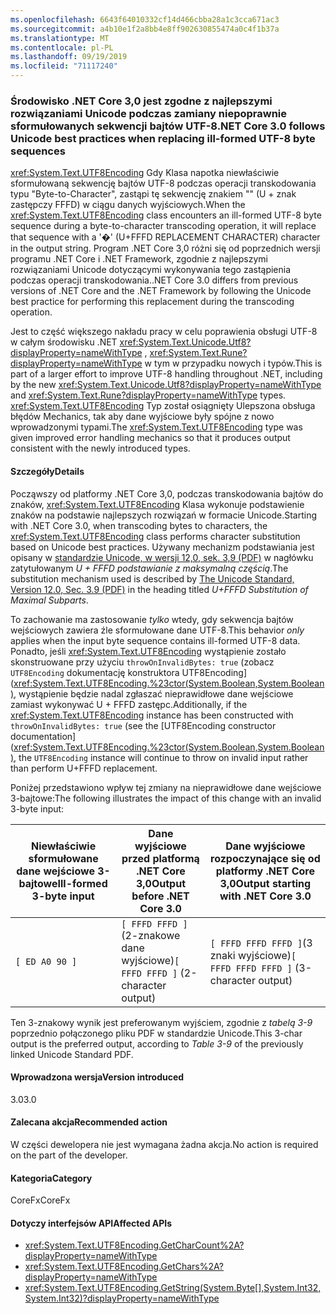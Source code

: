 ```yaml
---
ms.openlocfilehash: 6643f64010332cf14d466cbba28a1c3cca671ac3
ms.sourcegitcommit: a4b10e1f2a8bb4e8ff902630855474a0c4f1b37a
ms.translationtype: MT
ms.contentlocale: pl-PL
ms.lasthandoff: 09/19/2019
ms.locfileid: "71117240"
---
```

### <a name="net-core-30-follows-unicode-best-practices-when-replacing-ill-formed-utf-8-byte-sequences"></a><span data-ttu-id="282f2-101">Środowisko .NET Core 3,0 jest zgodne z najlepszymi rozwiązaniami Unicode podczas zamiany niepoprawnie sformułowanych sekwencji bajtów UTF-8</span><span class="sxs-lookup"><span data-stu-id="282f2-101">.NET Core 3.0 follows Unicode best practices when replacing ill-formed UTF-8 byte sequences</span></span>

<span data-ttu-id="282f2-102"><xref:System.Text.UTF8Encoding> Gdy Klasa napotka niewłaściwie sformułowaną sekwencję bajtów UTF-8 podczas operacji transkodowania typu "Byte-to-Character", zastąpi tę sekwencję znakiem "" (U + znak zastępczy FFFD) w ciągu danych wyjściowych.</span><span class="sxs-lookup"><span data-stu-id="282f2-102">When the <xref:System.Text.UTF8Encoding> class encounters an ill-formed UTF-8 byte sequence during a byte-to-character transcoding operation, it will replace that sequence with a '�' (U+FFFD REPLACEMENT CHARACTER) character in the output string.</span></span> <span data-ttu-id="282f2-103">Program .NET Core 3,0 różni się od poprzednich wersji programu .NET Core i .NET Framework, zgodnie z najlepszymi rozwiązaniami Unicode dotyczącymi wykonywania tego zastąpienia podczas operacji transkodowania.</span><span class="sxs-lookup"><span data-stu-id="282f2-103">.NET Core 3.0 differs from previous versions of .NET Core and the .NET Framework by following the Unicode best practice for performing this replacement during the transcoding operation.</span></span>

<span data-ttu-id="282f2-104">Jest to część większego nakładu pracy w celu poprawienia obsługi UTF-8 w całym środowisku .NET <xref:System.Text.Unicode.Utf8?displayProperty=nameWithType> , <xref:System.Text.Rune?displayProperty=nameWithType> w tym w przypadku nowych i typów.</span><span class="sxs-lookup"><span data-stu-id="282f2-104">This is part of a larger effort to improve UTF-8 handling throughout .NET, including by the new <xref:System.Text.Unicode.Utf8?displayProperty=nameWithType> and <xref:System.Text.Rune?displayProperty=nameWithType> types.</span></span> <span data-ttu-id="282f2-105"><xref:System.Text.UTF8Encoding> Typ został osiągnięty Ulepszona obsługa błędów Mechanics, tak aby dane wyjściowe były spójne z nowo wprowadzonymi typami.</span><span class="sxs-lookup"><span data-stu-id="282f2-105">The <xref:System.Text.UTF8Encoding> type was given improved error handling mechanics so that it produces output consistent with the newly introduced types.</span></span>

#### <a name="details"></a><span data-ttu-id="282f2-106">Szczegóły</span><span class="sxs-lookup"><span data-stu-id="282f2-106">Details</span></span>

<span data-ttu-id="282f2-107">Począwszy od platformy .NET Core 3,0, podczas transkodowania bajtów do znaków, <xref:System.Text.UTF8Encoding> Klasa wykonuje podstawienie znaków na podstawie najlepszych rozwiązań w formacie Unicode.</span><span class="sxs-lookup"><span data-stu-id="282f2-107">Starting with .NET Core 3.0, when transcoding bytes to characters, the <xref:System.Text.UTF8Encoding> class performs character substitution based on Unicode best practices.</span></span> <span data-ttu-id="282f2-108">Używany mechanizm podstawiania jest opisany w [standardzie Unicode, w wersji 12,0, sek. 3,9 (PDF)](https://www.unicode.org/versions/Unicode12.0.0/ch03.pdf) w nagłówku zatytułowanym _U + FFFD podstawianie z maksymalną częścią_.</span><span class="sxs-lookup"><span data-stu-id="282f2-108">The substitution mechanism used is described by [The Unicode Standard, Version 12.0, Sec. 3.9 (PDF)](https://www.unicode.org/versions/Unicode12.0.0/ch03.pdf) in the heading titled _U+FFFD Substitution of Maximal Subparts_.</span></span>

<span data-ttu-id="282f2-109">To zachowanie ma zastosowanie _tylko_ wtedy, gdy sekwencja bajtów wejściowych zawiera źle sformułowane dane UTF-8.</span><span class="sxs-lookup"><span data-stu-id="282f2-109">This behavior _only_ applies when the input byte sequence contains ill-formed UTF-8 data.</span></span> <span data-ttu-id="282f2-110">Ponadto, jeśli <xref:System.Text.UTF8Encoding> wystąpienie zostało skonstruowane przy użyciu `throwOnInvalidBytes: true` (zobacz `UTF8Encoding` dokumentację konstruktora UTF8Encoding] (<xref:System.Text.UTF8Encoding.%23ctor(System.Boolean,System.Boolean)>, wystąpienie będzie nadal zgłaszać nieprawidłowe dane wejściowe zamiast wykonywać U + FFFD zastępc.</span><span class="sxs-lookup"><span data-stu-id="282f2-110">Additionally, if the <xref:System.Text.UTF8Encoding> instance has been constructed with `throwOnInvalidBytes: true` (see the [UTF8Encoding constructor documentation](<xref:System.Text.UTF8Encoding.%23ctor(System.Boolean,System.Boolean)>, the `UTF8Encoding` instance will continue to throw on invalid input rather than perform U+FFFD replacement.</span></span>

<span data-ttu-id="282f2-111">Poniżej przedstawiono wpływ tej zmiany na nieprawidłowe dane wejściowe 3-bajtowe:</span><span class="sxs-lookup"><span data-stu-id="282f2-111">The following illustrates the impact of this change with an invalid 3-byte input:</span></span>

|<span data-ttu-id="282f2-112">Niewłaściwie sformułowane dane wejściowe 3-bajtowe</span><span class="sxs-lookup"><span data-stu-id="282f2-112">Ill-formed 3-byte input</span></span>|<span data-ttu-id="282f2-113">Dane wyjściowe przed platformą .NET Core 3,0</span><span class="sxs-lookup"><span data-stu-id="282f2-113">Output before .NET Core 3.0</span></span>|<span data-ttu-id="282f2-114">Dane wyjściowe rozpoczynające się od platformy .NET Core 3,0</span><span class="sxs-lookup"><span data-stu-id="282f2-114">Output starting with .NET Core 3.0</span></span>|
|---|---|---|
| `[ ED A0 90 ]` | <span data-ttu-id="282f2-115">`[ FFFD FFFD ]`(2-znakowe dane wyjściowe)</span><span class="sxs-lookup"><span data-stu-id="282f2-115">`[ FFFD FFFD ]` (2-character output)</span></span>| <span data-ttu-id="282f2-116">`[ FFFD FFFD FFFD ]`(3 znaki wyjściowe)</span><span class="sxs-lookup"><span data-stu-id="282f2-116">`[ FFFD FFFD FFFD ]` (3-character output)</span></span>|

<span data-ttu-id="282f2-117">Ten 3-znakowy wynik jest preferowanym wyjściem, zgodnie z _tabelą 3-9_ poprzednio połączonego pliku PDF w standardzie Unicode.</span><span class="sxs-lookup"><span data-stu-id="282f2-117">This 3-char output is the preferred output, according to _Table 3-9_ of the previously linked Unicode Standard PDF.</span></span>

#### <a name="version-introduced"></a><span data-ttu-id="282f2-118">Wprowadzona wersja</span><span class="sxs-lookup"><span data-stu-id="282f2-118">Version introduced</span></span>

<span data-ttu-id="282f2-119">3.0</span><span class="sxs-lookup"><span data-stu-id="282f2-119">3.0</span></span>

#### <a name="recommended-action"></a><span data-ttu-id="282f2-120">Zalecana akcja</span><span class="sxs-lookup"><span data-stu-id="282f2-120">Recommended action</span></span>

<span data-ttu-id="282f2-121">W części dewelopera nie jest wymagana żadna akcja.</span><span class="sxs-lookup"><span data-stu-id="282f2-121">No action is required on the part of the developer.</span></span>

#### <a name="category"></a><span data-ttu-id="282f2-122">Kategoria</span><span class="sxs-lookup"><span data-stu-id="282f2-122">Category</span></span>

<span data-ttu-id="282f2-123">CoreFx</span><span class="sxs-lookup"><span data-stu-id="282f2-123">CoreFx</span></span>

#### <a name="affected-apis"></a><span data-ttu-id="282f2-124">Dotyczy interfejsów API</span><span class="sxs-lookup"><span data-stu-id="282f2-124">Affected APIs</span></span>

- <xref:System.Text.UTF8Encoding.GetCharCount%2A?displayProperty=nameWithType>
- <xref:System.Text.UTF8Encoding.GetChars%2A?displayProperty=nameWithType>
- <xref:System.Text.UTF8Encoding.GetString(System.Byte[],System.Int32,System.Int32)?displayProperty=nameWithType>

<!-- 

### Affected APIs

- `Overload:System.Text.UTF8Encoding.GetCharCount`
- `Overload:System.Text.UTF8Encoding.GetChars`
- `M:System.Text.UTF8Encoding.GetString(System.Byte[],System.Int32,System.Int32)`

-->

